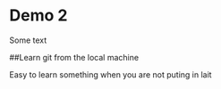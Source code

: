 # Demo 2

Some text 

##Learn git from the local machine

Easy to learn something when you are not puting in lait